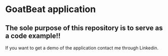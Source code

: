 # GoatBeat application
## The sole purpose of this repository is to serve as a code example!!
If you want to get a demo of the application contact me through Linkedin.
